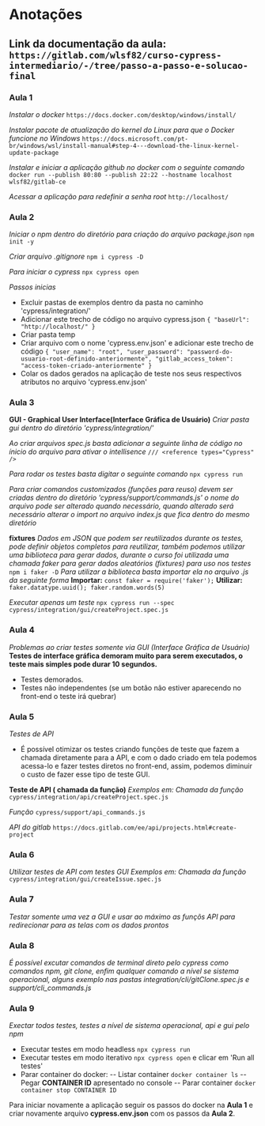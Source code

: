 # Anotações

## Link da documentação da aula: `https://gitlab.com/wlsf82/curso-cypress-intermediario/-/tree/passo-a-passo-e-solucao-final`

### Aula 1

_Instalar o docker_
`https://docs.docker.com/desktop/windows/install/`

_Instalar pacote de atualização do kernel do Linux para que o Docker funcione no Windows_
`https://docs.microsoft.com/pt-br/windows/wsl/install-manual#step-4---download-the-linux-kernel-update-package`

_Instalar e iniciar a aplicação github no docker com o seguinte comando_
`docker run --publish 80:80 --publish 22:22 --hostname localhost wlsf82/gitlab-ce`

_Acessar a aplicação para redefinir a senha root_
`http://localhost/`

### Aula 2

_Iniciar o npm dentro do diretório para criação do arquivo package.json_
`npm init -y`

_Criar arquivo .gitignore_
`npm i cypress -D`

_Para iniciar o cypress_
`npx cypress open`

_Passos inicias_

- Excluir pastas de exemplos dentro da pasta no caminho 'cypress/integration/'
- Adicionar este trecho de código no arquivo cypress.json
  `{ "baseUrl": "http://localhost/" }`
- Criar pasta temp
- Criar arquivo com o nome 'cypress.env.json' e adicionar este trecho de código
  `{ "user_name": "root", "user_password": "password-do-usuario-root-definido-anteriormente", "gitlab_access_token": "access-token-criado-anteriormente" }`
- Colar os dados gerados na aplicação de teste nos seus respectivos atributos no arquivo 'cypress.env.json'

### Aula 3

**GUI - Graphical User Interface(Interface Gráfica de Usuário)**
_Criar pasta gui dentro do diretório 'cypress/integration/'_

_Ao criar arquivos spec.js basta adicionar a seguinte linha de código no ínicio do arquivo para ativar o intellisence_
`/// <reference types="Cypress" />`

_Para rodar os testes basta digitar o seguinte comando_
`npx cypress run`

_Para criar comandos customizados (funções para reuso) devem ser criadas dentro do diretório 'cypress/support/commands.js' o nome do arquivo pode ser alterado quando necessário, quando alterado será necessário alterar o import no arquivo index.js que fica dentro do mesmo diretório_

**fixtures**
_Dados em JSON que podem ser reutilizados durante os testes, pode definir objetos completos para reutilizar, também podemos utilizar uma biblioteca para gerar dados, durante o curso foi utilizada uma chamada faker para gerar dados aleatórios (fixtures) para uso nos testes_
`npm i faker -D`
_Para utilizar a biblioteca basta importar ela no arquivo .js da seguinte forma_
**Importar:** `const faker = require('faker');`
**Utilizar:** `faker.datatype.uuid(); faker.random.words(5)`

_Executar apenas um teste_
`npx cypress run --spec cypress/integration/gui/createProject.spec.js`

### Aula 4

_Problemas ao criar testes somente via GUI (Interface Gráfica de Usuário)_
**Testes de interface gráfica demoram muito para serem executados, o teste mais simples pode durar 10 segundos.**

- Testes demorados.
- Testes não independentes (se um botão não estiver aparecendo no front-end o teste irá quebrar)

### Aula 5

_Testes de API_

- É possível otimizar os testes criando funções de teste que fazem a chamada diretamente para a API, e com o dado criado em tela podemos acessa-lo e fazer testes diretos no front-end, assim, podemos diminuir o custo de fazer esse tipo de teste GUI.

**Teste de API ( chamada da função)**
_Exemplos em:_
_Chamada da função_
`cypress/integration/api/createProject.spec.js`

_Função_
`cypress/support/api_commands.js`

_API do gitlab_
`https://docs.gitlab.com/ee/api/projects.html#create-project`

### Aula 6

_Utilizar testes de API com testes GUI_
_Exemplos em:_
_Chamada da função_
`cypress/integration/gui/createIssue.spec.js`

### Aula 7

_Testar somente uma vez a GUI e usar ao máximo as funçõs API para redirecionar para as telas com os dados prontos_

### Aula 8

_É possível excutar comandos de terminal direto pelo cypress como comandos npm, git clone, enfim qualquer comando a nível se sistema operacional, alguns exemplo nas pastas integration/cli/gitClone.spec.js e support/cli_commands.js_

### Aula 9

_Exectar todos testes, testes a nível de sistema operacional, api e gui pelo npm_

- Executar testes em modo headless `npx cypress run`
- Executar testes em modo iterativo `npx cypress open` e clicar em 'Run all testes'
- Parar container do docker:
  -- Listar container `docker container ls`
  -- Pegar **CONTAINER ID** apresentado no console
  -- Parar container `docker container stop CONTAINER ID`

Para iniciar novamente a aplicação seguir os passos do docker na **Aula 1** e criar novamente arquivo **cypress.env.json** com os passos da **Aula 2**.
